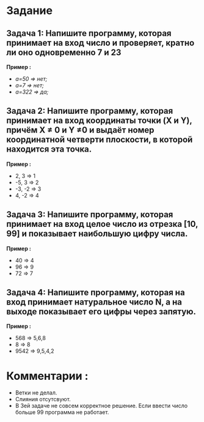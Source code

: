 # Задание
## Задача 1: Напишите программу, которая принимает на вход число и проверяет, кратно ли оно одновременно 7 и 23

**Пример :**
* _a=50 => нет;_
* _a=7 => нет;_
* _a=322 => да;_

## Задача 2: Напишите программу, которая принимает на вход координаты точки (X и Y), причём X ≠ 0 и Y ≠0 и выдаёт номер координатной четверти плоскости, в которой находится эта точка.

**Пример :**
* 2, 3 => 1
* -5, 3 => 2
* -3, -2 => 3
* 4, -2 => 4

## Задача 3: Напишите программу, которая принимает на вход целое число из отрезка [10, 99] и показывает наибольшую цифру числа.

**Пример :**
* 40 => 4
* 96 => 9
* 72 => 7

## Задача 4: Напишите программу, которая на вход принимает натуральное число N, а на выходе показывает его цифры через запятую.

**Пример :**
* 568 => 5,6,8
* 8 => 8
* 9542 => 9,5,4,2

# **Комментарии :** 

* Ветки не делал. 
* Слияния отсутсвуют. 
* В 3ей задаче не совсем корректное решение. Если ввести число больше 99 программа не работает. 